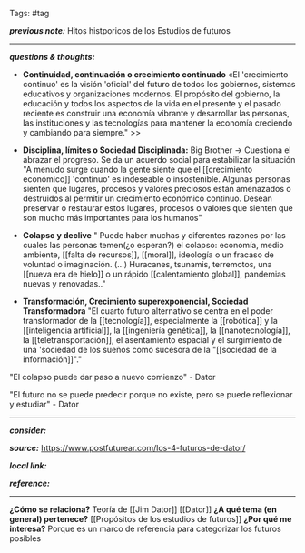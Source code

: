 Tags: #tag

**_previous note:_**
Hitos histporicos de los Estudios de futuros

---

**_questions & thoughts:_**

- **Continuidad, continuación o crecimiento continuado**
  «El 'crecimiento continuo' es la visión 'oficial' del futuro de todos los gobiernos,
sistemas educativos y organizaciones modernos. El propósito del gobierno, la
educación y todos los aspectos de la vida en el presente y el pasado reciente es
construir una economía vibrante y desarrollar las personas, las instituciones y las
tecnologías para mantener la economía creciendo y cambiando para siempre." >>

- **Disciplina, límites o Sociedad Disciplinada:**
Big Brother -> Cuestiona el abrazar el progreso. Se da un acuerdo social para estabilizar la situación
"A menudo surge cuando la gente siente que el [[crecimiento económico]] 'continuo' es indeseable o insostenible. Algunas personas sienten que lugares, procesos y valores preciosos están amenazados o destruidos al permitir un crecimiento económico continuo. Desean preservar o restaurar estos lugares, procesos o valores que sienten que son mucho más importantes para los humanos"

- **Colapso y declive**
" Puede haber muchas y diferentes razones por las cuales las personas temen(¿o esperan?) el colapso: economía, medio ambiente, [[falta de recursos]], [[moral]], ideología o un fracaso de voluntad o imaginación. (...) Huracanes, tsunamis, terremotos, una [[nueva era de hielo]] o un rápido [[calentamiento global]], pandemias nuevas y renovadas.."

- **Transformación, Crecimiento superexponencial, Sociedad Transformadora**
"El cuarto futuro alternativo se centra en el poder transformador de la [[tecnología]], especialmente la [[robótica]] y la [[inteligencia artificial]], la [[ingeniería genética]], la [[nanotecnología]], la [[teletransportación]], el asentamiento espacial y el surgimiento de una 'sociedad de los sueños como sucesora de la "[[sociedad de la información]]"."

"El colapso puede dar paso a nuevo comienzo" - Dator

"El futuro no se puede predecir porque no existe, pero se puede reflexionar y estudiar" - Dator

----

**_consider:_**

**_source:_** https://www.postfuturear.com/los-4-futuros-de-dator/

**_local link:_**

**_reference:_** 

---
**¿Cómo se relaciona?**
Teoría de [[Jim Dator]] [[Dator]]
 **¿A qué tema (en general) pertenece?**
[[Propósitos de los estudios de futuros]]
**¿Por qué me interesa?**
Porque es un marco de referencia para categorizar los futuros posibles